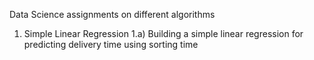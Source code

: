 Data Science assignments on different algorithms 
1) Simple Linear Regression
 1.a) Building a simple linear regression for predicting delivery time using sorting time 
